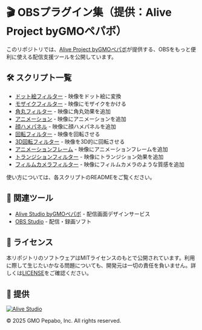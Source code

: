 # 🎬 OBSプラグイン集（提供：Alive Project byGMOペパボ）

このリポジトリでは、[Alive Project byGMOペパボ](https://alive-project.com/)が提供する、OBSをもっと便利に使える配信支援ツールを公開しています。

## 🛠️ スクリプト一覧

- [ドット絵フィルター](./scripts/halftone-dot-filter/README.md) - 映像をドット絵に変換
- [モザイクフィルター](./scripts/mosaic-filter/README.md) - 映像にモザイクをかける
- [角丸フィルター](./scripts/rounded-corner-filter/README.md) - 映像に角丸効果を追加
- [アニメーション](./scripts/animation-filter/README.md) - 映像にアニメーションを追加
- [顔ハメパネル](./scripts/face-hole-filter/README.md) - 映像に顔ハメパネルを追加
- [回転フィルター](./scripts/rotation-filter/README.md) - 映像を回転させる
- [3D回転フィルター](./scripts/3drotation-filter/README.md) - 映像を3D的に回転させる
- [アニメーションフレーム](./scripts/animation-frame-filter/README.md) - 映像にアニメーションフレームを追加
- [トランジションフィルター](./scripts/transition-filter/README.md) - 映像にトランジション効果を追加
- [フィルムカメラフィルター](./scripts/film-camera-filter/README.md) - 映像にフィルムカメラのような質感を追加

使い方については、各スクリプトのREADMEをご覧ください。

## 🔗 関連ツール

- [Alive Studio byGMOペパボ](https://alive-project.com/studio) - 配信画面デザインサービス
- [OBS Studio](https://obsproject.com/) - 配信・録画ソフト

## 📝 ライセンス

本リポジトリのソフトウェアはMITライセンスのもとで公開されています。利用に際して生じたいかなる問題についても、開発元は一切の責任を負いません。詳しくは[LICENSE](./LICENSE)をご確認ください。

## 🎯 提供

[![Alive Studio](./assets/alive-studio-logo.png)](https://alive-project.com/studio)

© 2025 GMO Pepabo, Inc. All rights reserved.
